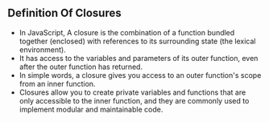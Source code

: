 ## Definition Of Closures
- In JavaScript, A closure is the combination of a function bundled together (enclosed) with references to its surrounding state (the lexical environment).
- It has access to the variables and parameters of its outer function, even after the outer function has returned.
- In simple words, a closure gives you access to an outer function's scope from an inner function.
- Closures allow you to create private variables and functions that are only accessible to the inner function, and they are commonly used to implement modular and maintainable code.